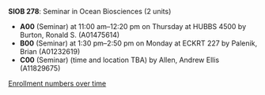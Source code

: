 **SIOB 278**: Seminar in Ocean Biosciences (2 units)

- **A00** (Seminar) at 11:00 am–12:20 pm on Thursday at HUBBS 4500 by Burton, Ronald S. (A01475614)
- **B00** (Seminar) at 1:30 pm–2:50 pm on Monday at ECKRT 227 by Palenik, Brian (A01232619)
- **C00** (Seminar) (time and location TBA) by Allen, Andrew Ellis (A11829675)

[Enrollment numbers over time](./SIOB278.tsv)
